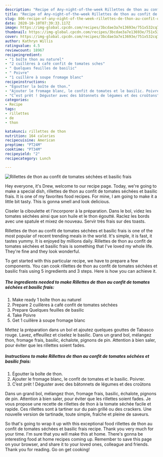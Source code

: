 ```yaml
---
description: "Recipe of Any-night-of-the-week Rillettes de thon au confit de tomates séchées et basilic frais"
title: "Recipe of Any-night-of-the-week Rillettes de thon au confit de tomates séchées et basilic frais"
slug: 806-recipe-of-any-night-of-the-week-rillettes-de-thon-au-confit-de-tomates-sechees-et-basilic-frais
date: 2020-10-10T07:39:33.117Z
image: https://img-global.cpcdn.com/recipes/3bcdae3a7e13693e/751x532cq70/rillettes-de-thon-au-confit-de-tomates-sechees-et-basilic-frais-photo-principale-de-la-recette.jpg
thumbnail: https://img-global.cpcdn.com/recipes/3bcdae3a7e13693e/751x532cq70/rillettes-de-thon-au-confit-de-tomates-sechees-et-basilic-frais-photo-principale-de-la-recette.jpg
cover: https://img-global.cpcdn.com/recipes/3bcdae3a7e13693e/751x532cq70/rillettes-de-thon-au-confit-de-tomates-sechees-et-basilic-frais-photo-principale-de-la-recette.jpg
author: Kathryn Willis
ratingvalue: 4.5
reviewcount: 18967
recipeingredient:
- "1 boîte thon au naturel"
- "2 cuillères à café confit de tomates sches"
- " Quelques feuilles de basilic"
- " Poivre"
- "1 cuillère à soupe fromage blanc"
recipeinstructions:
- "Égoutter la boîte de thon."
- "Ajouter le fromage blanc, le confit de tomates et le basilic. Poivrer."
- "C’est prêt ! Déguster avec des bâtonnets de légumes et des croûtons"
categories:
- Recipe
tags:
- rillettes
- de
- thon

katakunci: rillettes de thon 
nutrition: 164 calories
recipecuisine: American
preptime: "PT24M"
cooktime: "PT34M"
recipeyield: "2"
recipecategory: Lunch

---
```



![Rillettes de thon au confit de tomates séchées et basilic frais](https://img-global.cpcdn.com/recipes/3bcdae3a7e13693e/751x532cq70/rillettes-de-thon-au-confit-de-tomates-sechees-et-basilic-frais-photo-principale-de-la-recette.jpg)

Hey everyone, it's Drew, welcome to our recipe page. Today, we're going to make a special dish, rillettes de thon au confit de tomates séchées et basilic frais. It is one of my favorites food recipes. For mine, I am going to make it a little bit tasty. This is gonna smell and look delicious.

Ciseler la ciboulette et l&#39;incorporer à la préparation. Dans le bol, videz les tomates séchées ainsi que son huile et le thon égoutté. Raclez les bords avec une spatule et mixez de nouveau. Servir très frais sur des toasts.

Rillettes de thon au confit de tomates séchées et basilic frais is one of the most popular of recent trending meals in the world. It's simple, it is fast, it tastes yummy. It is enjoyed by millions daily. Rillettes de thon au confit de tomates séchées et basilic frais is something that I've loved my whole life. They're fine and they look wonderful.


To get started with this particular recipe, we have to prepare a few components. You can cook rillettes de thon au confit de tomates séchées et basilic frais using 5 ingredients and 3 steps. Here is how you can achieve it.

<!--inarticleads1-->

##### The ingredients needed to make Rillettes de thon au confit de tomates séchées et basilic frais:

1. Make ready 1 boîte thon au naturel
1. Prepare 2 cuillères à café confit de tomates séchées
1. Prepare  Quelques feuilles de basilic
1. Take  Poivre
1. Get 1 cuillère à soupe fromage blanc


Mettez la préparation dans un bol et ajoutez quelques gouttes de Tabasco rouge. Lavez, effeuillez et ciselez le basilic. Dans un grand bol, mélangez thon, fromage frais, basilic, échalote, pignons de pin. Attention à bien saler, pour éviter que les rillettes soient fades. 

<!--inarticleads2-->

##### Instructions to make Rillettes de thon au confit de tomates séchées et basilic frais:

1. Égoutter la boîte de thon.
1. Ajouter le fromage blanc, le confit de tomates et le basilic. Poivrer.
1. C’est prêt ! Déguster avec des bâtonnets de légumes et des croûtons


Dans un grand bol, mélangez thon, fromage frais, basilic, échalote, pignons de pin. Attention à bien saler, pour éviter que les rillettes soient fades. Je vous propose une recette de rillettes de thon à la tomate séchée facile et rapide. Ces rillettes sont à tartiner sur du pain grillé ou des crackers. Une nouvelle version de tartinade, toute simple, fraîche et pleine de saveurs. 

So that's going to wrap it up with this exceptional food rillettes de thon au confit de tomates séchées et basilic frais recipe. Thank you very much for your time. I'm sure that you will make this at home. There's gonna be interesting food at home recipes coming up. Remember to save this page on your browser, and share it to your loved ones, colleague and friends. Thank you for reading. Go on get cooking!
